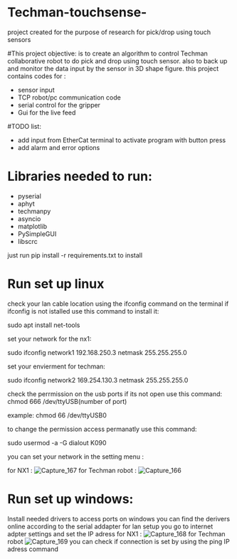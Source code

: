 # Techman-touchsense-
project created for the purpose  of research for pick/drop using touch sensors 

#This project objective: 
is to create an algorithm to control Techman collaborative robot to do pick and drop using touch sensor. also to back up and monitor the data input by the sensor in 3D shape figure. this project contains codes for : 
- sensor input  
- TCP robot/pc communication code  
- serial control for the gripper  
- Gui for the live feed 





#TODO list: 
- add input from EtherCat terminal to activate program with button press 
-  add alarm and error options


# Libraries needed to run:
- pyserial 
- aphyt
- techmanpy
- asyncio
- matplotlib
- PySimpleGUI
- libscrc



just run pip install -r requirements.txt to install 

# Run set up linux 
check your lan cable location using the ifconfig command on the terminal 
if ifconfig is not istalled use this command to install it:

sudo apt install net-tools

set your network for the nx1:

sudo ifconfig network1  192.168.250.3 netmask 255.255.255.0

set your envierment for techman:

sudo ifconfig network2  169.254.130.3 netmask 255.255.255.0

check the perrmission on the usb ports if its not open use this command:
chmod 666 /dev/ttyUSB(number of port)

example: chmod 66 /dev/ttyUSB0


to change the permission access permanatly use this command:

sudo usermod -a -G dialout K090 

you can set your network in the setting menu :

for NX1 :
![Capture_167](https://user-images.githubusercontent.com/47193436/143407255-c64c2549-872e-4c72-bfd3-1b27df492750.PNG)
for Techman robot :
![Capture_166](https://user-images.githubusercontent.com/47193436/143407333-a8c3b0e1-6b3d-43b7-946a-63a46416bf5c.PNG)
# Run set up windows: 
Install needed drivers to access ports on windows you can find the derivers online according to the serial addapter 
for lan setup you go to internet adpter settings and set the IP adress 
for NX1 : 
![Capture_168](https://user-images.githubusercontent.com/47193436/143407626-0cece2a9-697a-412c-a5ee-eb2fbc32c4dc.PNG)
for Techman robot 
![Capture_169](https://user-images.githubusercontent.com/47193436/143407697-895f54a7-4dea-4780-9ac1-0c4aa80d5a33.PNG)
you can check if connection is set by using the ping IP adress command 
